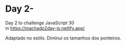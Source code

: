 # Day 2-
Day 2 to challenge JavaScript 30 <br>
in https://machado2day-js.netlify.app/ 

Adaptado no estilo. Diminuí os tamanhos dos ponteiros.
